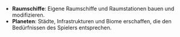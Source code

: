 - **Raumschiffe**: Eigene Raumschiffe und Raumstationen bauen und modifizieren.
- **Planeten**: Städte, Infrastrukturen und Biome erschaffen, die den Bedürfnissen des Spielers entsprechen.